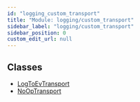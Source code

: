 ```yaml
---
id: "logging_custom_transport"
title: "Module: logging/custom_transport"
sidebar_label: "logging/custom_transport"
sidebar_position: 0
custom_edit_url: null
---
```


## Classes

- [LogToEvTransport](/api/classes/logging_custom_transport.LogToEvTransport.md)
- [NoOpTransport](/api/classes/logging_custom_transport.NoOpTransport.md)

